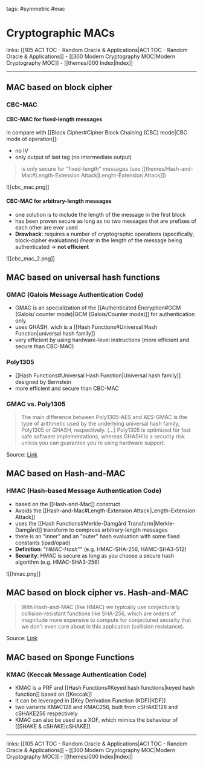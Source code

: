 tags: #symmetric #mac

# Cryptographic MACs

links: [[105 AC1 TOC - Random Oracle & Applications|AC1 TOC - Random Oracle & Applications]] - [[300 Modern Cryptography MOC|Modern Cryptography MOC]] - [[themes/000 Index|Index]]

---

## MAC based on block cipher

### CBC-MAC

#### CBC-MAC for fixed-length messages

in compare with [[Block Cipher#Cipher Block Chaining (CBC) mode|CBC mode of operation]]:
- no IV
- only output of last tag (no intermediate output)

> is only secure for "fixed-length" messages (see [[themes/Hash-and-Mac#Length-Extension Attack|Lenght-Extension Attack]])

![[cbc_mac.png]]

#### CBC-MAC for arbitrary-length messages

- one solution is to include the length of the message in the first block
- has been proven secure as long as no two messages that are prefixes of each other are ever used
- **Drawback**: requires a number of cryptographic operations (specifically, block-cipher evaluations) *linear* in the length of the message being authenticated $\rightarrow$ **not efficient**

![[cbc_mac_2.png]]

## MAC based on universal hash functions

### GMAC (Galois Message Authentication Code)

- GMAC is an specialization of the [[Authenticated Encryption#GCM (Galois/ counter mode)|GCM (Galois/Counter mode)]] for authentication only
- uses GHASH, wich is a [[Hash Functions#Universal Hash Function|universal hash family]]
- very efficient by using hardware-level instructions (more efficient and secure than CBC-MAC)

### Poly1305

- [[Hash Functions#Universal Hash Function|Universal hash family]] designed by Bernstein
- more efficient and secure than CBC-MAC

### GMAC vs. Poly1305

> The main difference between Poly1305-AES and AES-GMAC is the type of arithmetic used by the underlying universal hash family, Poly1305 or GHASH, respectively.
> (...)
> Poly1305 is optimized for fast safe software implementations, whereas GHASH is a security risk unless you can guarantee you're using hardware support.

Source: [Link](https://crypto.stackexchange.com/questions/43112/poly1305-aes-vs-aes-gcm#:~:text=The%20main%20difference%20between%20Poly1305,software%20without%20timing%20side%20channels.)

## MAC based on Hash-and-MAC

### HMAC (Hash-based Message Authentication Code)

- based on the [[Hash-and-Mac]] construct
- Avoids the [[Hash-and-Mac#Length-Extension Attack|Length-Extension Attack]]
- uses the [[Hash Functions#Merkle-Damgård Transform|Merkle-Damgård]] transform to compress arbitrary-length messages
- there is an "inner" and an "outer" hash evaluation with some fixed constants (ipad/opad)
- **Definition**: "*HMAC-Hash*"" (e.g. HMAC-SHA-256, HAMC-SHA3-512)
- **Security**: HMAC is secure as long as you choose a secure hash algorithm (e.g. HMAC-SHA3-256)

![[hmac.png]]

## MAC based on block cipher vs. Hash-and-MAC

> With Hash-and-MAC (like HMAC) we typically use conjecturally collision-resistant functions like SHA-256, which are orders of magnitude more expensive to compute for conjectured security that we don't even care about in this application (collision resistance).

Source: [Link](https://crypto.stackexchange.com/a/67639)

## MAC based on Sponge Functions

### KMAC (Keccak Message Authentication Code)

- KMAC is a PRF and [[Hash Functions#Keyed hash functions|keyed hash function]] based on [[Keccak]]
- It can be leveraged in [[Key Derivation Function (KDF)|KDF]]
- two variants KMAC128 and KMAC256, built from cSHAKE128 and cSHAKE256 respectively
- KMAC can also be used as a XOF, which mimics the behaviour of [[SHAKE & cSHAKE|cSHAKE]]

---
links: [[105 AC1 TOC - Random Oracle & Applications|AC1 TOC - Random Oracle & Applications]] - [[300 Modern Cryptography MOC|Modern Cryptography MOC]] - [[themes/000 Index|Index]]

